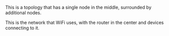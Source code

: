 This is a topology that has a single node in the middle, surrounded by additional nodes. 

This is the network that WiFi uses, with the router in the center and devices connecting to it.